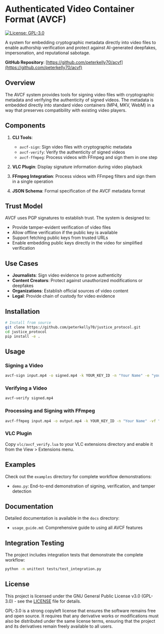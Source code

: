 # Authenticated Video Container Format (AVCF)

[![License: GPL-3.0](https://img.shields.io/badge/License-GPL%203.0-blue.svg)](https://www.gnu.org/licenses/gpl-3.0)

A system for embedding cryptographic metadata directly into video files to enable authorship verification and protect against AI-generated deepfakes, impersonation, and reputational sabotage.

**GitHub Repository**: [https://github.com/peterkelly70/acvf](https://github.com/peterkelly70/acvf)

## Overview

The AVCF system provides tools for signing video files with cryptographic metadata and verifying the authenticity of signed videos. The metadata is embedded directly into standard video containers (MP4, MKV, WebM) in a way that preserves compatibility with existing video players.

## Components

1. **CLI Tools**:
   - `avcf-sign`: Sign video files with cryptographic metadata
   - `avcf-verify`: Verify the authenticity of signed videos
   - `avcf-ffmpeg`: Process videos with FFmpeg and sign them in one step

2. **VLC Plugin**: Display signature information during video playback

3. **FFmpeg Integration**: Process videos with FFmpeg filters and sign them in a single operation

4. **JSON Schema**: Formal specification of the AVCF metadata format

## Trust Model

AVCF uses PGP signatures to establish trust. The system is designed to:

- Provide tamper-evident verification of video files
- Allow offline verification if the public key is available
- Support fetching public keys from trusted URLs
- Enable embedding public keys directly in the video for simplified verification

## Use Cases

- **Journalists**: Sign video evidence to prove authenticity
- **Content Creators**: Protect against unauthorized modifications or deepfakes
- **Organizations**: Establish official sources of video content
- **Legal**: Provide chain of custody for video evidence

## Installation

```bash
# Install from source
git clone https://github.com/peterkelly70/justice_protocol.git
cd justice_protocol
pip install -e .
```

## Usage

### Signing a Video

```bash
avcf-sign input.mp4 -o signed.mp4 -k YOUR_KEY_ID -n "Your Name" -e "your.email@example.com"
```

### Verifying a Video

```bash
avcf-verify signed.mp4
```

### Processing and Signing with FFmpeg

```bash
avcf-ffmpeg input.mp4 -o output.mp4 -k YOUR_KEY_ID -n "Your Name" -vf "scale=1280:720"
```

### VLC Plugin

Copy `vlc/avcf_verify.lua` to your VLC extensions directory and enable it from the View > Extensions menu.

## Examples

Check out the `examples` directory for complete workflow demonstrations:

- `demo.py`: End-to-end demonstration of signing, verification, and tamper detection

## Documentation

Detailed documentation is available in the `docs` directory:

- `usage_guide.md`: Comprehensive guide to using all AVCF features

## Integration Testing

The project includes integration tests that demonstrate the complete workflow:

```bash
python -m unittest tests/test_integration.py
```

## License

This project is licensed under the GNU General Public License v3.0 (GPL-3.0) - see the [LICENSE](LICENSE) file for details.

GPL-3.0 is a strong copyleft license that ensures the software remains free and open source. It requires that any derivative works or modifications must also be distributed under the same license terms, ensuring that the project and its derivatives remain freely available to all users.
